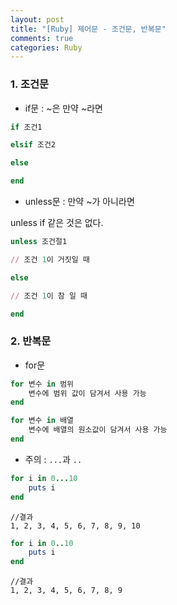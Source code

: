 ```yaml
---
layout: post
title: "[Ruby] 제어문 - 조건문, 반복문"
comments: true
categories: Ruby
---
```


### 1. 조건문

- if문 : ~은 만약 ~라면

```ruby
if 조건1

elsif 조건2

else

end
```

- unless문 : 만약 ~가 아니라면

unless if 같은 것은 없다.

```ruby
unless 조건절1

// 조건 1이 거짓일 때

else

// 조건 1이 참 일 때

end
```

### 2. 반복문

- for문

```ruby
for 변수 in 범위
	변수에 범위 값이 담겨서 사용 가능
end

for 변수 in 배열
	변수에 배열의 원소값이 담겨서 사용 가능
end
```

- 주의 : `...`과 `..`

```ruby
for i in 0...10
    puts i
end
```

	//결과
	1, 2, 3, 4, 5, 6, 7, 8, 9, 10
    
```ruby
for i in 0..10
    puts i
end
```

	//결과
	1, 2, 3, 4, 5, 6, 7, 8, 9
